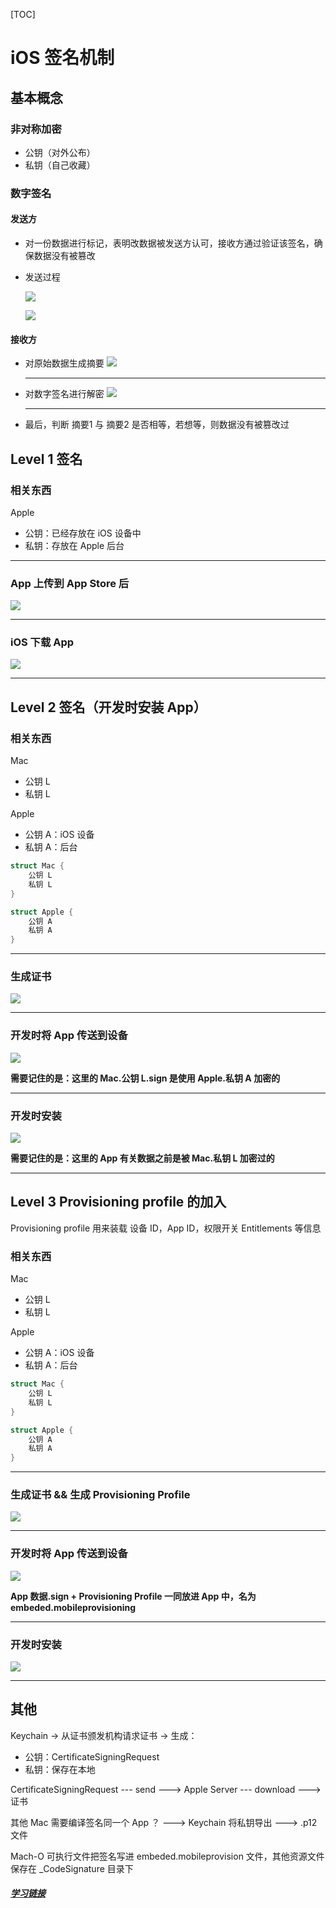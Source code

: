 [TOC]

# iOS 签名机制

## 基本概念

### 非对称加密

- 公钥（对外公布）
- 私钥（自己收藏）

### 数字签名

#### 发送方

- 对一份数据进行标记，表明改数据被发送方认可，接收方通过验证该签名，确保数据没有被篡改
- 发送过程
	
	![](.//Assets/Sign-01.png)
	
	![](./Assets/Sign-02.png)


#### 接收方

- 对原始数据生成摘要
	![](./Assets/Sign-03.png)
	
	---
	
- 对数字签名进行解密
	![](./Assets/Sign-04.png)
	
	---

- 最后，判断 摘要1 与 摘要2 是否相等，若想等，则数据没有被篡改过


## Level 1 签名

### 相关东西

Apple

- 公钥：已经存放在 iOS 设备中
- 私钥：存放在 Apple 后台

---

### App 上传到 App Store 后

![](./Assets/Sign-05.png)

---

### iOS 下载 App

![](./Assets/Sign-06.png)

--- 

## Level 2 签名（开发时安装 App）

### 相关东西

Mac

- 公钥 L
- 私钥 L

Apple

- 公钥 A：iOS 设备
- 私钥 A：后台

```swift
struct Mac {
	公钥 L
	私钥 L
}

struct Apple {
	公钥 A
	私钥 A
}
```

---


### 生成证书

![](./Assets/Sign-07.png)

---


### 开发时将 App 传送到设备

![](./Assets/Sign-08.png)


**需要记住的是：这里的 Mac.公钥 L.sign 是使用 Apple.私钥 A 加密的**

---

### 开发时安装

![](./Assets/Sign-09.png)

**需要记住的是：这里的 App 有关数据之前是被 Mac.私钥 L 加密过的**

---

## Level 3 Provisioning profile 的加入

Provisioning profile 用来装载 设备 ID，App ID，权限开关 Entitlements 等信息

### 相关东西

Mac

- 公钥 L
- 私钥 L

Apple

- 公钥 A：iOS 设备
- 私钥 A：后台

```swift
struct Mac {
	公钥 L
	私钥 L
}

struct Apple {
	公钥 A
	私钥 A
}
```

---

### 生成证书 && 生成 Provisioning Profile

![](./Assets/Sign-10.png)

---

### 开发时将 App 传送到设备

![](./Assets/Sign-11.png)

**App 数据.sign + Provisioning Profile 一同放进 App 中，名为 embeded.mobileprovisioning**

---

### 开发时安装

![](./Assets/Sign-12.png)

---

## 其他

Keychain -> 从证书颁发机构请求证书 -> 生成：

- 公钥：CertificateSigningRequest
- 私钥：保存在本地

CertificateSigningRequest --- send ---> Apple Server --- download ---> 证书

其他 Mac 需要编译签名同一个 App ？ ---> Keychain 将私钥导出 ---> .p12 文件

Mach-O 可执行文件把签名写进 embeded.mobileprovision 文件，其他资源文件保存在 _CodeSignature 目录下

##### [学习链接](http://blog.cnbang.net/tech/3386/)

